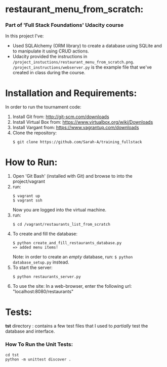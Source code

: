 
restaurant_menu_from_scratch:
======================================
### Part of 'Full Stack Foundations' Udacity course

In this project I've:
* Used SQLAlchemy (ORM library) to create a database using SQLite and to manipulate it using CRUD actions.
* Udacity provided the instructions in `/project_instuctions/restaurant_menu_from_scratch.png`. `/project_instructions/webserver.py` is the example file that we've created in class during the course.

  
Installation and Requirements:
=======================================
In order to run the tournament code:  
1. Install Git from: <http://git-scm.com/downloads>  
2. Install Virtual Box from: <https://www.virtualbox.org/wiki/Downloads>  
3. Install Vargant from: <https://www.vagrantup.com/downloads>  
4. Clone the repository: 
	```
	$ git clone https://github.com/Sarah-A/training_fullstack
	``` 
  

How to Run:
========================
1. Open 'Git Bash' (installed with Git) and browse to into the project/vagrant  
2. run:  
	```
	$ vagrant up
	$ vagrant ssh
	```
   Now you are logged into the virtual machine.  
3. run:  
	``` 
	$ cd /vagrant/restaurants_list_from_scratch 
	```  
4. To create and fill the database:  
    ```
	$ python create_and_fill_restaurants_database.py
	=> added menu items!
	```
	Note: in order to create an *empty* database, run: `$ python database_setup.py` instead.  
5. To start the server:
	```
	$ python restaurants_server.py
	```
6. To use the site:
	In a web-browser, enter the following url: "localhost:8080/restaurants" 

Tests:
==========================
**tst** directory : contains a few test files that I used to _partially_ test the database and interface.

### How To Run the Unit Tests:
``` 
cd tst
python -m unittest discover .
```


